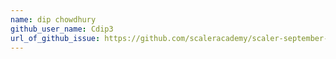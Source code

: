 ```yaml
---
name: dip chowdhury
github_user_name: Cdip3
url_of_github_issue: https://github.com/scaleracademy/scaler-september-open-source-challenge/issues/192#issue-1358683037
---
```


